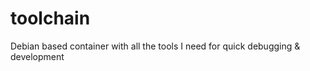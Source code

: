 # toolchain
Debian based container with all the tools I need for quick debugging &amp; development 

